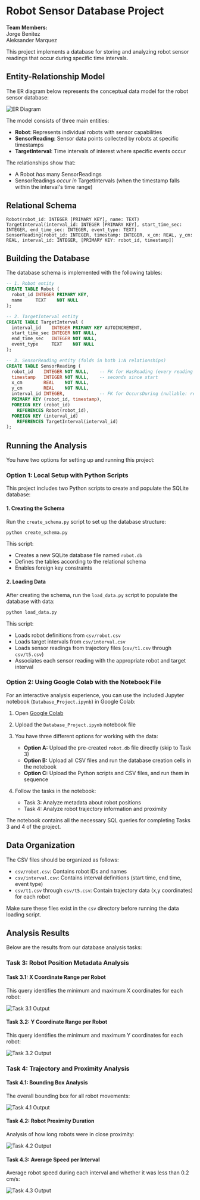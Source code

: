 # Robot Sensor Database Project

**Team Members:**  
Jorge Benitez  
Aleksander Marquez

This project implements a database for storing and analyzing robot sensor readings that occur during specific time intervals.

## Entity-Relationship Model

The ER diagram below represents the conceptual data model for the robot sensor database:

![ER Diagram](ROBOT_ER-DIAGRAM.png)

The model consists of three main entities:
- **Robot**: Represents individual robots with sensor capabilities
- **SensorReading**: Sensor data points collected by robots at specific timestamps
- **TargetInterval**: Time intervals of interest where specific events occur

The relationships show that:
- A Robot *has* many SensorReadings
- SensorReadings *occur in* TargetIntervals (when the timestamp falls within the interval's time range)

## Relational Schema
```
Robot(robot_id: INTEGER [PRIMARY KEY], name: TEXT)
TargetInterval(interval_id: INTEGER [PRIMARY KEY], start_time_sec: INTEGER, end_time_sec: INTEGER, event_type: TEXT)
SensorReading(robot_id: INTEGER, timestamp: INTEGER, x_cm: REAL, y_cm: REAL, interval_id: INTEGER, [PRIMARY KEY: robot_id, timestamp])
```
## Building the Database

The database schema is implemented with the following tables:

```sql
-- 1. Robot entity
CREATE TABLE Robot (
  robot_id INTEGER PRIMARY KEY,
  name     TEXT    NOT NULL
);

-- 2. TargetInterval entity
CREATE TABLE TargetInterval (
  interval_id    INTEGER PRIMARY KEY AUTOINCREMENT,
  start_time_sec INTEGER NOT NULL,
  end_time_sec   INTEGER NOT NULL,
  event_type     TEXT    NOT NULL
);

-- 3. SensorReading entity (folds in both 1:N relationships)
CREATE TABLE SensorReading (
  robot_id    INTEGER NOT NULL,    -- FK for HasReading (every reading has a robot)
  timestamp   INTEGER NOT NULL,    -- seconds since start
  x_cm        REAL    NOT NULL,
  y_cm        REAL    NOT NULL,
  interval_id INTEGER,             -- FK for OccursDuring (nullable: readings outside intervals)
  PRIMARY KEY (robot_id, timestamp),
  FOREIGN KEY (robot_id)
    REFERENCES Robot(robot_id),
  FOREIGN KEY (interval_id)
    REFERENCES TargetInterval(interval_id)
);
```

## Running the Analysis

You have two options for setting up and running this project:

### Option 1: Local Setup with Python Scripts

This project includes two Python scripts to create and populate the SQLite database:

#### 1. Creating the Schema

Run the `create_schema.py` script to set up the database structure:

```bash
python create_schema.py
```

This script:
- Creates a new SQLite database file named `robot.db`
- Defines the tables according to the relational schema
- Enables foreign key constraints

#### 2. Loading Data

After creating the schema, run the `load_data.py` script to populate the database with data:

```bash
python load_data.py
```

This script:
- Loads robot definitions from `csv/robot.csv`
- Loads target intervals from `csv/interval.csv`
- Loads sensor readings from trajectory files (`csv/t1.csv` through `csv/t5.csv`)
- Associates each sensor reading with the appropriate robot and target interval

### Option 2: Using Google Colab with the Notebook File

For an interactive analysis experience, you can use the included Jupyter notebook (`Database_Project.ipynb`) in Google Colab:

1. Open [Google Colab](https://colab.research.google.com/)
2. Upload the `Database_Project.ipynb` notebook file
3. You have three different options for working with the data:
   - **Option A:** Upload the pre-created `robot.db` file directly (skip to Task 3)
   - **Option B:** Upload all CSV files and run the database creation cells in the notebook
   - **Option C:** Upload the Python scripts and CSV files, and run them in sequence

4. Follow the tasks in the notebook:
   - Task 3: Analyze metadata about robot positions
   - Task 4: Analyze robot trajectory information and proximity

The notebook contains all the necessary SQL queries for completing Tasks 3 and 4 of the project.

## Data Organization

The CSV files should be organized as follows:
- `csv/robot.csv`: Contains robot IDs and names
- `csv/interval.csv`: Contains interval definitions (start time, end time, event type)
- `csv/t1.csv` through `csv/t5.csv`: Contain trajectory data (x,y coordinates) for each robot

Make sure these files exist in the `csv` directory before running the data loading script.

## Analysis Results

Below are the results from our database analysis tasks:

### Task 3: Robot Position Metadata Analysis

#### Task 3.1: X Coordinate Range per Robot
This query identifies the minimum and maximum X coordinates for each robot:

![Task 3.1 Output](outputs/Task_3.1_output.png)

#### Task 3.2: Y Coordinate Range per Robot
This query identifies the minimum and maximum Y coordinates for each robot:

![Task 3.2 Output](outputs/Task_3.2_output.png)

### Task 4: Trajectory and Proximity Analysis

#### Task 4.1: Bounding Box Analysis
The overall bounding box for all robot movements:

![Task 4.1 Output](outputs/Task_4.1_output.png)

#### Task 4.2: Robot Proximity Duration
Analysis of how long robots were in close proximity:

![Task 4.2 Output](outputs/Task_4.2_output.png)

#### Task 4.3: Average Speed per Interval
Average robot speed during each interval and whether it was less than 0.2 cm/s:

![Task 4.3 Output](outputs/Task_4.3_BONUS_output.png)
